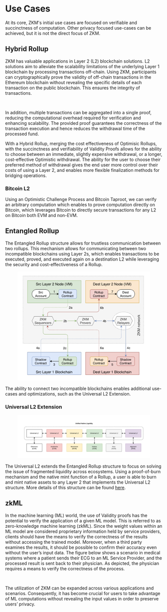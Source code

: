 # Use Cases

At its core, ZKM's initial use cases are focused on verifiable and succinctness of computation. Other privacy focused use-cases can be achieved, but it is not the direct focus of ZKM.

## Hybrid Rollup

ZKM has valuable applications in Layer 2 (L2) blockchain solutions. L2 solutions aim to alleviate the scalability limitations of the underlying Layer 1 blockchain by processing transactions off-chain. Using ZKM, participants can cryptographically prove the validity of off-chain transactions in the Ethereum blockchain without revealing the specific details of each transaction on the public blockchain. This ensures the integrity of transactions.

<figure><img src="../.gitbook/assets/image.png" alt=""><figcaption></figcaption></figure>

In addition, multiple transactions can be aggregated into a single proof, reducing the computational overhead required for verification and enhancing scalability. The provided proof guarantees the correctness of the transaction execution and hence reduces the withdrawal time of the processed fund.

With a Hybrid Rollup, merging the cost effectiveness of Optimisic Rollups, with the succinctness and verifiability of Validity Proofs allows for the ability to choose between an immediate, slightly expensive withdrawal, or a longer, cost-effective Optimistic withdrawal. The ability for the user to choose their preferred method of withdrawal gives the end user more control over their costs of using a Layer 2, and enables more flexible finalization methods for bridging operations.

### Bitcoin L2

Using an Optimistic Challenge Process and Bitcoin Taproot, we can verify an arbitrary computation which enables to prove computation directly on Bitcoin, which leverages Bitcoin to directly secure transactions for any L2 on Bitcoin both EVM and non-EVM.

## Entangled Rollup

The Entangled Rollup structure allows for trustless communication between two rollups. This mechanism allows for communicating between two incompatible blockchains using Layer 2s, which enables transactions to be executed, proved, and executed again on a destination L2 while leveraging the security and cost-effectiveness of a Rollup.

<figure><img src="../.gitbook/assets/image (4).png" alt=""><figcaption></figcaption></figure>

The ability to connect two incompatible blockchains enables additional use-cases and optimizations, such as the Universal L2 Extension.

### Universal L2 Extension

<figure><img src="../.gitbook/assets/image (5).png" alt=""><figcaption></figcaption></figure>

The Universal L2 extends the Entangled Rollup structure to focus on solving the issue of fragmented liquidity across ecosystems. Using a proof-of-burn mechanism and the native mint function of a Rollup, a user is able to burn and mint native assets to any Layer 2 that implements the Universal L2 structure. More details of this structure can be found [here](https://settlement.network/docs/native/entangled-rollup/universal-l2).

## zkML

In the machine learning (ML) world, the use of Validity proofs has the potential to verify the application of a given ML model. This is referred to as zero-knowledge machine learning (zkML). Since the weight values within an ML model are considered proprietary information held by service providers, clients should have the means to verify the correctness of the results without accessing the trained model. Moreover, when a third party examines the results, it should be possible to confirm their accuracy even without the user’s input data. The figure below shows a scenario in medical systems where a patient sends their ECG to an ML Service Provider, and the processed result is sent back to their physician. As depicted, the physician requires a means to verify the correctness of the process.

<figure><img src="../.gitbook/assets/image (1).png" alt=""><figcaption></figcaption></figure>

The utilization of ZKM can be expanded across various applications and scenarios. Consequently, it has become crucial for users to take advantage of ML computations without revealing the input values in order to preserve users’ privacy.
